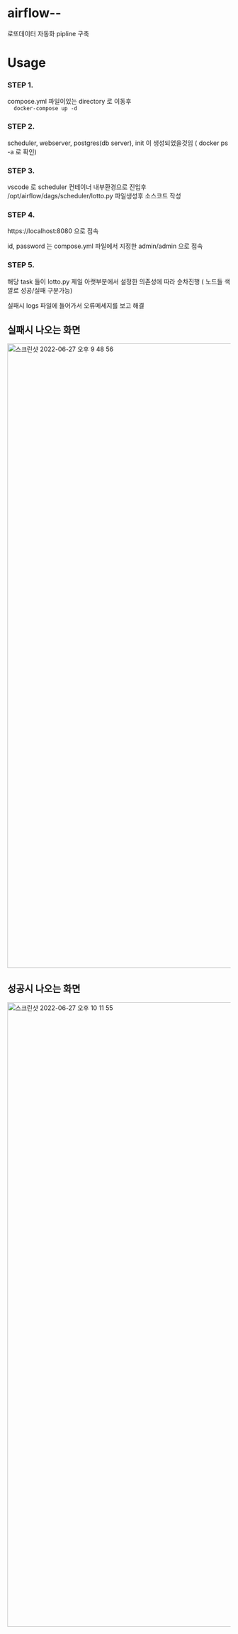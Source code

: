# airflow--
로또데이터 자동화 pipline 구축

# Usage  

### STEP 1.

compose.yml 파일이있는 directory 로 이동후   
    ```  
    docker-compose up -d  
    ```  


### STEP 2.  

scheduler, webserver, postgres(db server), init  이 생성되었을것임 ( docker ps -a 로 확인)    

### STEP 3.  

vscode 로 scheduler 컨테이너 내부환경으로 진입후 /opt/airflow/dags/scheduler/lotto.py 파일생성후 소스코드 작성 

### STEP 4.  
https://localhost:8080 으로 접속 

id, password 는 compose.yml 파일에서 지정한 admin/admin 으로 접속

### STEP 5. 

해당 task 들이 lotto.py 제일 아랫부분에서 설정한 의존성에 따라 순차진행 ( 노드들 색깔로 성공/실패 구분가능) 

실패시 logs 파일에 들어가서 오류메세지를 보고 해결  


## 실패시 나오는 화면 

<img width="1406" alt="스크린샷 2022-06-27 오후 9 48 56" src="https://user-images.githubusercontent.com/76778082/175949547-778ac738-7310-448c-902e-00878518c158.png">




## 성공시 나오는 화면 

<img width="1406" alt="스크린샷 2022-06-27 오후 10 11 55" src="https://user-images.githubusercontent.com/76778082/175949729-00afccc1-03de-4b5b-9afd-d3c3a40dcaa4.png">




